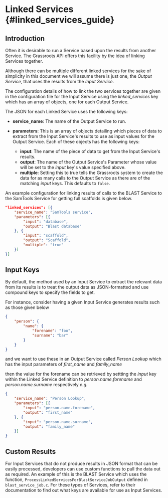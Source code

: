 ﻿# Linked Services {#linked_services_guide}

## Introduction 

Often it is desirable to run a Service based upon the results from another Service. The Grassroots API offers this facility by the idea of linking Services together. 

Although there can be multiple different linked services for the sake of simplicity in this document we will assume there is just one, the *Output Service*, that uses the results from the *Input Service*.

The configuration details of how to link the two services together are given in the configuration file for the Input Service using the *linked_services* key which has an array of objects, one for each Output Service.

The JSON for each Linked Service uses the following keys:

 * **service_name**: The name of the Output Service to run.
 * **parameters**: This is an array of objects detailing which pieces of data to extract from the Input Service's results to use as input values for the Output Service. Each of these objects has the following keys:
    
    * **input**: The name of the piece of data to get from the Input Service's results.
    * **output**: The name of the Output Service's Parameter whose value will be set to the *input* key's value specified above.
    * **multiple**: Setting this to true tells the Grassroots system to create the data for as many calls to the Output Service as there are of the matching *input* keys. This defaults to ```false```.

An example configuration for linking results of calls to the BLAST Service to the SamTools Service for getting full scaffolds is given below.

~~~.json
"linked_services": [{
	"service_name": "SamTools service",
	"parameters": [{
		"input": "database",
		"output": "Blast database"
	}, {
		"input": "scaffold",
		"output": "Scaffold",
		"multiple": "true"
	}]
}]
~~~
 
 
## Input Keys
 
By default, the method used by an Input Service to extract the relevant data from its results is to treat the output data as JSON-formatted and use compound keys to specify the fields to get. 

For instance, consider having a given Input Service generates results such as those given below

~~~.json
{
	"person": {
		"name": {
			"forename": "foo",
			"surname": "bar"
		}
	}
}
~~~
 
 and we want to use these in an Output Service called *Person Lookup* which has the input parameters of *first_name* and *family_name* 
 
 then the value for the forename can be retrieved by settting the *input* key within the Linked Service definition to *person.name.forename* and *person.name.surname* respectively *e.g.*
 
~~~.json
{
	"service_name": "Person Lookup",
	"parameters": [{
		"input": "person.name.forename",
		"output": "first_name"
	}, {
		"input": "person.name.surname",
		"output": "family_name"	
	}]
}
~~~


## Custom Results

For Input Services that do not produce results in JSON format that can be easily processed, developers can use custom functions to pull the data out as required.
An example of this is the BLAST Service which uses the function, ```ProcessLinkedServicesForBlastServiceJobOutput``` defined in ```blast_service_job.c```. For these types of Services, refer to their documentation to find out what keys are available for use as Input Services.
 
